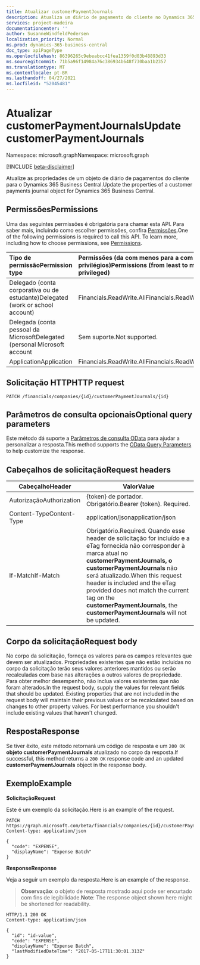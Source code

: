 ```yaml
---
title: Atualizar customerPaymentJournals
description: Atualiza um diário de pagamento do cliente no Dynamics 365 Business Central.
services: project-madeira
documentationcenter: ''
author: SusanneWindfeldPedersen
localization_priority: Normal
ms.prod: dynamics-365-business-central
doc_type: apiPageType
ms.openlocfilehash: 86396265c9ebeabcc41fea1359f0d03b48893d33
ms.sourcegitcommit: 71b5a96f14984a76c386934b648f730baa1b2357
ms.translationtype: MT
ms.contentlocale: pt-BR
ms.lasthandoff: 04/27/2021
ms.locfileid: "52045481"
---
```

# <a name="update-customerpaymentjournals"></a><span data-ttu-id="cb85c-103">Atualizar customerPaymentJournals</span><span class="sxs-lookup"><span data-stu-id="cb85c-103">Update customerPaymentJournals</span></span>

<span data-ttu-id="cb85c-104">Namespace: microsoft.graph</span><span class="sxs-lookup"><span data-stu-id="cb85c-104">Namespace: microsoft.graph</span></span>

[!INCLUDE [beta-disclaimer](../../includes/beta-disclaimer.md)]

<span data-ttu-id="cb85c-105">Atualize as propriedades de um objeto de diário de pagamentos do cliente para o Dynamics 365 Business Central.</span><span class="sxs-lookup"><span data-stu-id="cb85c-105">Update the properties of a customer payments journal object for Dynamics 365 Business Central.</span></span>

## <a name="permissions"></a><span data-ttu-id="cb85c-106">Permissões</span><span class="sxs-lookup"><span data-stu-id="cb85c-106">Permissions</span></span>
<span data-ttu-id="cb85c-p101">Uma das seguintes permissões é obrigatória para chamar esta API. Para saber mais, incluindo como escolher permissões, confira [Permissões](/graph/permissions-reference).</span><span class="sxs-lookup"><span data-stu-id="cb85c-p101">One of the following permissions is required to call this API. To learn more, including how to choose permissions, see [Permissions](/graph/permissions-reference).</span></span>

|<span data-ttu-id="cb85c-109">Tipo de permissão</span><span class="sxs-lookup"><span data-stu-id="cb85c-109">Permission type</span></span> |<span data-ttu-id="cb85c-110">Permissões (da com menos para a com mais privilégios)</span><span class="sxs-lookup"><span data-stu-id="cb85c-110">Permissions (from least to most privileged)</span></span>|
|:---------------|:------------------------------------------|
|<span data-ttu-id="cb85c-111">Delegado (conta corporativa ou de estudante)</span><span class="sxs-lookup"><span data-stu-id="cb85c-111">Delegated (work or school account)</span></span>|<span data-ttu-id="cb85c-112">Financials.ReadWrite.All</span><span class="sxs-lookup"><span data-stu-id="cb85c-112">Financials.ReadWrite.All</span></span> |
|<span data-ttu-id="cb85c-113">Delegada (conta pessoal da Microsoft</span><span class="sxs-lookup"><span data-stu-id="cb85c-113">Delegated (personal Microsoft account</span></span>|<span data-ttu-id="cb85c-114">Sem suporte.</span><span class="sxs-lookup"><span data-stu-id="cb85c-114">Not supported.</span></span>|
|<span data-ttu-id="cb85c-115">Application</span><span class="sxs-lookup"><span data-stu-id="cb85c-115">Application</span></span>|<span data-ttu-id="cb85c-116">Financials.ReadWrite.All</span><span class="sxs-lookup"><span data-stu-id="cb85c-116">Financials.ReadWrite.All</span></span>|

## <a name="http-request"></a><span data-ttu-id="cb85c-117">Solicitação HTTP</span><span class="sxs-lookup"><span data-stu-id="cb85c-117">HTTP request</span></span>

```
PATCH /financials/companies/{id}/customerPaymentJournals/{id}
```

## <a name="optional-query-parameters"></a><span data-ttu-id="cb85c-118">Parâmetros de consulta opcionais</span><span class="sxs-lookup"><span data-stu-id="cb85c-118">Optional query parameters</span></span>
<span data-ttu-id="cb85c-119">Este método dá suporte a [Parâmetros de consulta OData](/graph/query-parameters) para ajudar a personalizar a resposta.</span><span class="sxs-lookup"><span data-stu-id="cb85c-119">This method supports the [OData Query Parameters](/graph/query-parameters) to help customize the response.</span></span>

## <a name="request-headers"></a><span data-ttu-id="cb85c-120">Cabeçalhos de solicitação</span><span class="sxs-lookup"><span data-stu-id="cb85c-120">Request headers</span></span>
|<span data-ttu-id="cb85c-121">Cabeçalho</span><span class="sxs-lookup"><span data-stu-id="cb85c-121">Header</span></span>|<span data-ttu-id="cb85c-122">Valor</span><span class="sxs-lookup"><span data-stu-id="cb85c-122">Value</span></span>|
|------|-----|
|<span data-ttu-id="cb85c-123">Autorização</span><span class="sxs-lookup"><span data-stu-id="cb85c-123">Authorization</span></span> |<span data-ttu-id="cb85c-p102">{token} de portador. Obrigatório.</span><span class="sxs-lookup"><span data-stu-id="cb85c-p102">Bearer {token}. Required.</span></span>|
|<span data-ttu-id="cb85c-126">Content-Type</span><span class="sxs-lookup"><span data-stu-id="cb85c-126">Content-Type</span></span>  |<span data-ttu-id="cb85c-127">application/json</span><span class="sxs-lookup"><span data-stu-id="cb85c-127">application/json</span></span>|
|<span data-ttu-id="cb85c-128">If-Match</span><span class="sxs-lookup"><span data-stu-id="cb85c-128">If-Match</span></span>      |<span data-ttu-id="cb85c-129">Obrigatório.</span><span class="sxs-lookup"><span data-stu-id="cb85c-129">Required.</span></span> <span data-ttu-id="cb85c-130">Quando esse header de solicitação for incluído e a eTag fornecida não corresponder à marca atual no **customerPaymentJournals,** **o customerPaymentJournals** não será atualizado.</span><span class="sxs-lookup"><span data-stu-id="cb85c-130">When this request header is included and the eTag provided does not match the current tag on the **customerPaymentJournals**, the **customerPaymentJournals** will not be updated.</span></span> |

## <a name="request-body"></a><span data-ttu-id="cb85c-131">Corpo da solicitação</span><span class="sxs-lookup"><span data-stu-id="cb85c-131">Request body</span></span>
<span data-ttu-id="cb85c-p104">No corpo da solicitação, forneça os valores para os campos relevantes que devem ser atualizados. Propriedades existentes que não estão incluídas no corpo da solicitação terão seus valores anteriores mantidos ou serão recalculadas com base nas alterações a outros valores de propriedade. Para obter melhor desempenho, não inclua valores existentes que não foram alterados.</span><span class="sxs-lookup"><span data-stu-id="cb85c-p104">In the request body, supply the values for relevant fields that should be updated. Existing properties that are not included in the request body will maintain their previous values or be recalculated based on changes to other property values. For best performance you shouldn't include existing values that haven't changed.</span></span>

## <a name="response"></a><span data-ttu-id="cb85c-135">Resposta</span><span class="sxs-lookup"><span data-stu-id="cb85c-135">Response</span></span>
<span data-ttu-id="cb85c-136">Se tiver êxito, este método retornará um código de resposta e um `200 OK` **objeto customerPaymentJournals** atualizado no corpo da resposta.</span><span class="sxs-lookup"><span data-stu-id="cb85c-136">If successful, this method returns a `200 OK` response code and an updated **customerPaymentJournals** object in the response body.</span></span>

## <a name="example"></a><span data-ttu-id="cb85c-137">Exemplo</span><span class="sxs-lookup"><span data-stu-id="cb85c-137">Example</span></span>

<span data-ttu-id="cb85c-138">**Solicitação**</span><span class="sxs-lookup"><span data-stu-id="cb85c-138">**Request**</span></span>

<span data-ttu-id="cb85c-139">Este é um exemplo da solicitação.</span><span class="sxs-lookup"><span data-stu-id="cb85c-139">Here is an example of the request.</span></span>

```http
PATCH https://graph.microsoft.com/beta/financials/companies/{id}/customerPaymentJournals/{id}
Content-type: application/json

{
  "code": "EXPENSE",
  "displayName": "Expense Batch"
}
```

<span data-ttu-id="cb85c-140">**Response**</span><span class="sxs-lookup"><span data-stu-id="cb85c-140">**Response**</span></span>

<span data-ttu-id="cb85c-141">Veja a seguir um exemplo da resposta.</span><span class="sxs-lookup"><span data-stu-id="cb85c-141">Here is an example of the response.</span></span> 

> <span data-ttu-id="cb85c-142">**Observação**: o objeto de resposta mostrado aqui pode ser encurtado com fins de legibilidade.</span><span class="sxs-lookup"><span data-stu-id="cb85c-142">**Note**: The response object shown here might be shortened for readability.</span></span>

```http
HTTP/1.1 200 OK
Content-type: application/json

{
  "id": "id-value",
  "code": "EXPENSE",
  "displayName": "Expense Batch",
  "lastModifiedDateTime": "2017-05-17T11:30:01.313Z"
}
```



